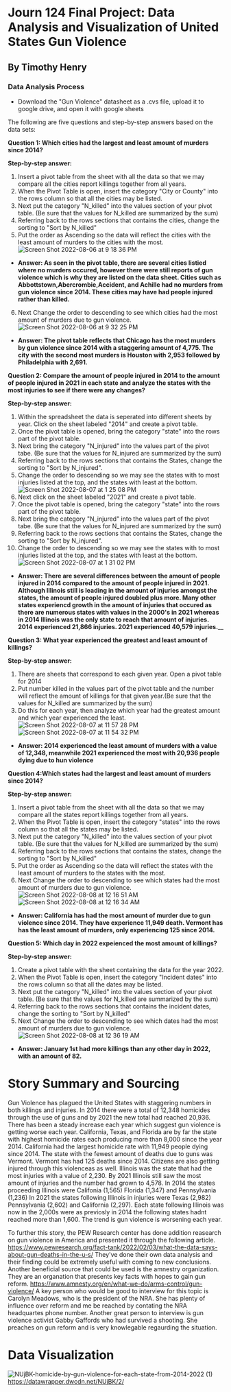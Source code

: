 # Journ 124 Final Project: Data Analysis and Visualization of United States Gun Violence 
## By Timothy Henry
### Data Analysis Process
* Download the "Gun Violence" datasheet as a .cvs file, upload it to google drive, and open it with google sheets  

The following are five questions and step-by-step answers based on the data sets:


__Question 1: Which cities had the largest and least amount of murders since 2014?__

__Step-by-step answer:__

1. Insert a pivot table from the sheet with all the data so that we may compare all the cities report killings together from all years. 
2. When the Pivot Table is open, insert the category "City or County" into the rows column so that all the cities may be listed. 
3. Next put the category "N_killed" into the values section of your pivot table. (Be sure that the values for N_killed are summarized by the sum)
4. Referring back to the rows sections that contains the cities, change the sorting to "Sort by N_killed"
5. Put the order as Ascending so the data will reflect the cities with the least amount of murders to the cities with the most. 
![Screen Shot 2022-08-06 at 9 18 36 PM](https://user-images.githubusercontent.com/109619909/183275123-31ba80d6-c8d0-4502-aced-b0cfdec56c38.png)
* __Answer: As seen in the pivot table, there are several cities listied where no murders occured, however there were still reports of gun violence which is why they are listed on the data sheet. Cities such as Abbottstown,Abercrombie,Accident, and Achille had no murders from gun violence since 2014. These cities may have had people injured rather than killed.__
6. Next Change the order to descending to see which cities had the most amount of murders due to gun violence. 
![Screen Shot 2022-08-06 at 9 32 25 PM](https://user-images.githubusercontent.com/109619909/183275412-2b1b3adb-73c1-47e8-b39e-9a615db36b97.png)
* __Answer: The pivot table reflects that Chicago has the most murders by gun violence since 2014 with a staggering amount of 4,775. The city with the second most murders is Houston with 2,953 followed by Philadelphia with 2,691.__

__Question 2: Compare the amount of people injured in 2014 to the amount of people injured in 2021 in each state and analyze the states with the most injuries to see if there were any changes?__

__Step-by-step answer:__

1. Within the spreadsheet the data is seperated into different sheets by year. Click on the sheet labeled "2014" and create a pivot table. 
2. Once the pivot table is opened, bring the category "state" into the rows part of the pivot table. 
3. Next bring the category "N_injured" into the values part of the pivot tabe. (Be sure that the values for N_injured are summarized by the sum)
4. Referring back to the rows sections that contains the States, change the sorting to "Sort by N_injured".  
5. Change the order to descending so we may see the states with to most injuries listed at the top, and the states with least at the bottom. 
![Screen Shot 2022-08-07 at 1 25 08 PM](https://user-images.githubusercontent.com/109619909/183309786-c0a22819-ac68-420b-be19-86edbeedfc14.png)
6. Next click on the sheet labeled "2021" and create a pivot table. 
7. Once the pivot table is opened, bring the category "state" into the rows part of the pivot table. 
8. Next bring the category "N_injured" into the values part of the pivot tabe. (Be sure that the values for N_injured are summarized by the sum)
9. Referring back to the rows sections that contains the States, change the sorting to "Sort by N_injured".  
10. Change the order to descending so we may see the states with to most injuries listed at the top, and the states with least at the bottom. 
![Screen Shot 2022-08-07 at 1 31 02 PM](https://user-images.githubusercontent.com/109619909/183310051-a4e8e318-e265-42e0-add4-ff1f02a7b728.png)
* __Answer: There are several differences between the amount of people injured in 2014 compared to the amount of people injured in 2021. Although Illinois still is leading in the amount of injuries amongst the states, the amount of people injured doubled plus more. Many other states experiencd growth in the amount of injuries that occured as there are numerous states with values in the 2000's in 2021 whereas in 2014 Illinois was the only state to reach that amount of injuries. 2014 experienced 21,866 injuries. 2021 experienced 40,579 injuries.____

__Question 3: What year experienced the greatest and least amount of killings?__ 

__Step-by-step answer:__

1. There are sheets that correspond to each given year. Open a pivot table for 2014
2. Put number killed in the values part of the pivot table and the number will reflect the amount of killings for that given year.(Be sure that the values for N_killed are summarized by the sum)
3. Do this for each year, then analyze which year had the greatest amount and which year experienced the least. 
![Screen Shot 2022-08-07 at 11 57 28 PM](https://user-images.githubusercontent.com/109619909/183358198-fece1a38-7a27-4f50-ab2e-bf0d0dd37d82.png)
![Screen Shot 2022-08-07 at 11 54 32 PM](https://user-images.githubusercontent.com/109619909/183358217-61b6622f-5d0c-4889-9e42-b2aee82484b0.png)
* __Answer: 2014 experienced the least amount of murders with a value of 12,348, meanwhile 2021 experienced the most with 20,936 people dying due to hun violence__

__Question 4:Which states had the largest and least amount of murders since 2014?__

__Step-by-step answer:__

1. Insert a pivot table from the sheet with all the data so that we may compare all the states report killings together from all years. 
2. When the Pivot Table is open, insert the category "states" into the rows column so that all the states may be listed.
3. Next put the category "N_killed" into the values section of your pivot table. (Be sure that the values for N_killed are summarized by the sum)
4. Referring back to the rows sections that contains the states, change the sorting to "Sort by N_killed"
5. Put the order as Ascending so the data will reflect the states with the least amount of murders to the states with the most. 
6. Next Change the order to descending to see which states had the most amount of murders due to gun violence. 
![Screen Shot 2022-08-08 at 12 16 51 AM](https://user-images.githubusercontent.com/109619909/183361638-1fc7e1fe-0b4c-49d4-baa6-4874d214524f.png)
![Screen Shot 2022-08-08 at 12 16 34 AM](https://user-images.githubusercontent.com/109619909/183361689-567be72f-091f-4b69-b602-0bbe12df3e1c.png)
* __Answer: California has had the most amount of murder due to gun violence since 2014. They have experience 11,949 death. Vermont has has the least amount of murders, only experiencing 125 since 2014.__

__Question 5: Which day in 2022 expeienced the most amount of killings?__

__Step-by-step answer:__

1. Create a pivot table with the sheet containing the data for the year 2022. 
2. When the Pivot Table is open, insert the category "Incident dates" into the rows column so that all the dates may be listed.
3. Next put the category "N_killed" into the values section of your pivot table. (Be sure that the values for N_killed are summarized by the sum)
4. Referring back to the rows sections that contains the incident dates, change the sorting to "Sort by N_killed"
5. Next Change the order to descending to see which dates had the most amount of murders due to gun violence. 
![Screen Shot 2022-08-08 at 12 36 19 AM](https://user-images.githubusercontent.com/109619909/183364741-121d3283-5650-496e-b9f6-0ec09fbf4bcf.png)
* __Answer: January 1st had more killings than any other day in 2022, with an amount of 82.__


# Story Summary and Sourcing
Gun Violence has plagued the United States with staggering numbers in both killings and injuries. In 2014 there were a total of 12,348 homicides through the use of guns and by 2021 the new total had reached 20,936. There has been a steady increase each year which suggest gun violence is getting worse each year. California, Texas, and Florida are by far the state with highest homicide rates each producing more than 8,000 since the year 2014. California had the largest homicide rate with 11,949 people dying since 2014. The state with the fewest amount of deaths due to guns was Vermont. Vermont has had 125 deaths since 2014. Citizens are also getting injured through this violenceas as well. Illinois was the state that had the most injuries with a value of 2,230. By 2021 Illinois still saw the most amount of injuries and the number had grown to 4,578. In 2014 the states proceeding Illinois were Califonia (1,565) Florida (1,347) and Pennsylvania (1,236) In 2021 the states following Illinois in injuries were Texas (2,982) Pennsylvania (2,602) and California (2,297). Each state following Illinois was now in the 2,000s were as previosly in 2014 the following states hadnt reached more than 1,600. The trend is gun violence is worsening each year. 

To further this story, the PEW Research center has done addition reasearch on gun violence in America and presented it through the following article.  https://www.pewresearch.org/fact-tank/2022/02/03/what-the-data-says-about-gun-deaths-in-the-u-s/ They've done their own data analysis and their finding could be extremely useful with coming to new conclusions. Another beneficial source that could be used is the amnestry organization. They are an organation that presents key facts with hopes to gain gun reform. https://www.amnesty.org/en/what-we-do/arms-control/gun-violence/ A key person who would be good to interview for this topic is Carolyn Meadows, who is the president of the NRA. She has plenty of influence over reform and me be reached by contating the NRA headquartes phone number. Another great person to interview is gun violence activist Gabby Gaffords who had survived  a shooting. She preaches on gun reform and is very knowlegable regaurding the situation. 

# Data Visualization 

![NUjBK-homicide-by-gun-violence-for-each-state-from-2014-2022 (1)](https://user-images.githubusercontent.com/109619909/183401338-45116094-f16e-4140-91b6-c883806c2255.png)
https://datawrapper.dwcdn.net/NUjBK/2/
